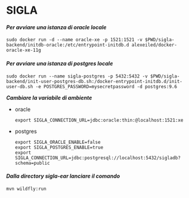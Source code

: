 SIGLA
===
#### _Per avviare una istanza di oracle locale_ 
```
sudo docker run -d --name oracle-xe -p 1521:1521 -v $PWD/sigla-backend/initdb-oracle:/etc/entrypoint-initdb.d alexeiled/docker-oracle-xe-11g
```
#### _Per avviare una istanza di postgres locale_
```
sudo docker run --name sigla-postgres -p 5432:5432 -v $PWD/sigla-backend/init-user-postgres-db.sh:/docker-entrypoint-initdb.d/init-user-db.sh -e POSTGRES_PASSWORD=mysecretpassword -d postgres:9.6
```

**_Cambiare la variabile di ambiente_**
   * oracle
        ```
        export SIGLA_CONNECTION_URL=jdbc:oracle:thin:@localhost:1521:xe
        ```
   * postgres
       ```
       export SIGLA_ORACLE_ENABLE=false
       export SIGLA_POSTGRES_ENABLE=true
       export SIGLA_CONNECTION_URL=jdbc:postgresql://localhost:5432/sigladb?schema=public
       ```
    
#### _Dalla directory sigla-ear lanciare il comando_
```
mvn wildfly:run
```